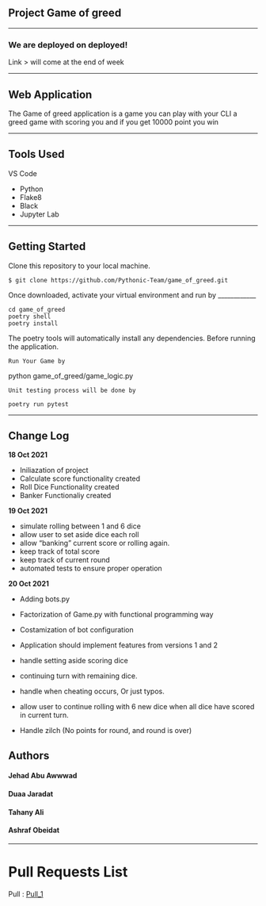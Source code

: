 ## Project Game of greed

---

### We are deployed on deployed!

Link > will come at the end of week

---

## Web Application

The Game of greed application is a game you can play with your CLI a greed game
with scoring you and if you get 10000 point you win

---

## Tools Used

VS Code

* Python
* Flake8
* Black
* Jupyter Lab

---

## Getting Started

Clone this repository to your local machine.

```
$ git clone https://github.com/Pythonic-Team/game_of_greed.git
```

Once downloaded, activate your virtual environment and run by ____________

```
cd game_of_greed
poetry shell
poetry install
```

The poetry tools will automatically install any dependencies. Before running the application.

```
Run Your Game by
```

python game_of_greed/game_logic.py

```
Unit testing process will be done by

```

```
poetry run pytest
```

---

## Change Log

**18 Oct 2021**
* Iniliazation of project
* Calculate score functionality created 
* Roll Dice Functionality created
* Banker Functionaliy created

**19 Oct 2021** 
* simulate rolling between 1 and 6 dice
* allow user to set aside dice each roll
* allow “banking” current score or rolling again.
* keep track of total score
* keep track of current round
* automated tests to ensure proper operation

**20 Oct 2021**
* Adding bots.py 
* Factorization of Game.py with functional programming way
* Costamization of bot configuration

* Application should implement features from versions 1 and 2
* handle setting aside scoring dice 
* continuing turn with remaining dice.
* handle when cheating occurs, Or just typos.
* allow user to continue rolling with 6 new dice when all dice have scored in current turn.
* Handle zilch (No points for round, and round is over)

## Authors

#### Jehad Abu Awwwad

#### Duaa Jaradat

#### Tahany Ali

#### Ashraf Obeidat
---

# Pull Requests List

Pull : [Pull_1](https://github.com/Pythonic-Team/game_of_greed/pull/3)